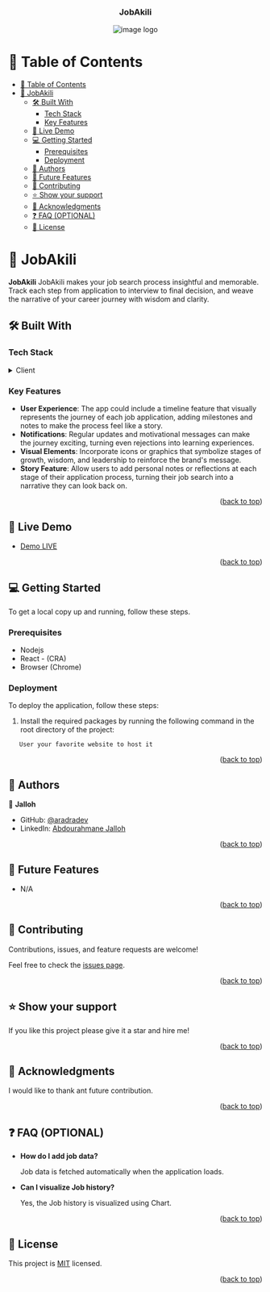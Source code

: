<a name="readme-top"></a>

<div align="center">
  <h3><b>JobAkili</b></h3>
  <img src='images/TestLogo.svg' alt='image logo' />
</div>

# 📗 Table of Contents

- [📗 Table of Contents](#-table-of-contents)
- [📖 JobAkili ](#-jobakili-)
  - [🛠 Built With ](#-built-with-)
    - [Tech Stack ](#tech-stack-)
    - [Key Features ](#key-features-)
  - [🚀 Live Demo ](#-live-demo-)
  - [💻 Getting Started ](#-getting-started-)
    - [Prerequisites](#prerequisites)
    - [Deployment](#deployment)
  - [👥 Authors ](#-authors-)
  - [🔭 Future Features ](#-future-features-)
  - [🤝 Contributing ](#-contributing-)
  - [⭐️ Show your support ](#️-show-your-support-)
  - [🙏 Acknowledgments ](#-acknowledgments-)
  - [❓ FAQ (OPTIONAL) ](#-faq-optional-)
  - [📝 License ](#-license-)

# 📖 JobAkili <a name="about-project"></a>

**JobAkili** JobAkili makes your job search process insightful and memorable. Track each step from application to interview to final decision, and weave the narrative of your career journey with wisdom and clarity.

## 🛠 Built With <a name="built-with"></a>

### Tech Stack <a name="tech-stack"></a>

<details>
  <summary>Client</summary>
  <ul>
    <li><a href="">JavaScript</a></li>
    <li><a href="">React</a></li>
    <li><a href="">HTML5</a></li>
    <li><a href="">CSS3</a></li>
  </ul>
</details>

### Key Features <a name="key-features"></a>

- **User Experience**: The app could include a timeline feature that visually represents the journey of each job application, adding milestones and notes to make the process feel like a story.
- **Notifications**: Regular updates and motivational messages can make the journey exciting, turning even rejections into learning experiences.
- **Visual Elements**: Incorporate icons or graphics that symbolize stages of growth, wisdom, and leadership to reinforce the brand's message.
- **Story Feature**: Allow users to add personal notes or reflections at each stage of their application process, turning their job search into a narrative they can look back on.

<p align="right">(<a href="#readme-top">back to top</a>)</p>

## 🚀 Live Demo <a name="live-demo"></a>

- [Demo LIVE](https://jobakili-3d20226d2e69.herokuapp.com/)

<p align="right">(<a href="#readme-top">back to top</a>)</p>

## 💻 Getting Started <a name="getting-started"></a>

To get a local copy up and running, follow these steps.

### Prerequisites

- Nodejs
- React - (CRA)
- Browser (Chrome)

### Deployment

To deploy the application, follow these steps:

1. Install the required packages by running the following command in the root directory of the project:

```
   User your favorite website to host it
```

<p align="right">(<a href="#readme-top">back to top</a>)</p>

<!-- AUTHORS -->

## 👥 Authors <a name="author"></a>

👤 **Jalloh**

- GitHub: [@aradradev](https://github.com/aradradev)
- LinkedIn: [Abdourahmane Jalloh](https://www.linkedin.com/in/abdul-jalloh)

<p align="right">(<a href="#readme-top">back to top</a>)</p>

<!-- FUTURE FEATURES -->

## 🔭 Future Features <a name="future-features"></a>

- N/A

<p align="right">(<a href="#readme-top">back to top</a>)</p>

<!-- CONTRIBUTING -->

## 🤝 Contributing <a name="contributing"></a>

Contributions, issues, and feature requests are welcome!

Feel free to check the [issues page](../).

<p align="right">(<a href="#readme-top">back to top</a>)</p>

<!-- SUPPORT -->

## ⭐️ Show your support <a name="support"></a>

If you like this project please give it a star and hire me!

<p align="right">(<a href="#readme-top">back to top</a>)</p>

<!-- ACKNOWLEDGEMENTS -->

## 🙏 Acknowledgments <a name="acknowledgements"></a>

I would like to thank ant future contribution.

<p align="right">(<a href="#readme-top">back to top</a>)</p>

## ❓ FAQ (OPTIONAL) <a name="faq"></a>

- **How do I add job data?**

  Job data is fetched automatically when the application loads.

- **Can I visualize Job history?**

  Yes, the Job history is visualized using Chart.

<p align="right">(<a href="#readme-top">back to top</a>)</p>

<!-- LICENSE -->

## 📝 License <a name="license"></a>

This project is [MIT](./LICENSE) licensed.

<p align="right">(<a href="#readme-top">back to top</a>)</p>
